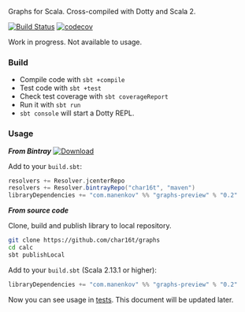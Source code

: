 Graphs for Scala. Cross-compiled with Dotty and Scala 2.

[![Build Status](https://travis-ci.com/char16t/graphs.svg?branch=master)](https://travis-ci.com/char16t/graphs)
[![codecov](https://codecov.io/gh/char16t/graphs/branch/master/graph/badge.svg?token=0ETTLQ0OID)](https://codecov.io/gh/char16t/graphs)

Work in progress. Not available to usage.

### Build

 * Compile code with `sbt +compile` 
 * Test code with `sbt +test`
 * Check test coverage with `sbt coverageReport` 
 * Run it with `sbt run`
 * `sbt console` will start a Dotty REPL. 

### Usage

***From Bintray***
 [ ![Download](https://api.bintray.com/packages/char16t/maven/graphs-preview/images/download.svg) ](https://bintray.com/char16t/maven/graphs-preview/_latestVersion)

Add to your `build.sbt`:

```scala
resolvers += Resolver.jcenterRepo
resolvers += Resolver.bintrayRepo("char16t", "maven")
libraryDependencies += "com.manenkov" %% "graphs-preview" % "0.2"
```

***From source code***

Clone, build and publish library to local repository.
```bash
git clone https://github.com/char16t/graphs
cd calc
sbt publishLocal
```

Add to your `build.sbt` (Scala 2.13.1 or higher):
```scala
libraryDependencies += "com.manenkov" %% "graphs-preview" % "0.2"
```

Now you can see usage in [tests](src/test/scala/com/manenkov/lib/AllTests.scala). This document will be updated later.
